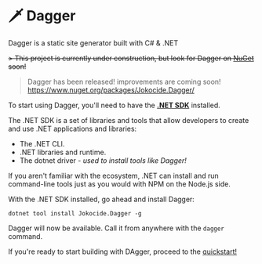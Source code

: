 # 🗡 Dagger

Dagger is a static site generator built with C# & .NET

~~> This project is currently under construction, but look for Dagger on [NuGet](https://www.nuget.org/) soon!~~

> Dagger has been released! improvements are coming soon! https://www.nuget.org/packages/Jokocide.Dagger/

To start using Dagger, you'll need to have the [**.NET SDK**](https://dotnet.microsoft.com/download) installed.

The .NET SDK is a set of libraries and tools that allow developers to create and use .NET applications and libraries:

- The .NET CLI.
- .NET libraries and runtime.
- The dotnet driver - *used to install tools like Dagger!*

If you aren't familiar with the ecosystem, .NET can install and run command-line tools just as you would with NPM on the Node.js side. 

With the .NET SDK installed, go ahead and install Dagger:

`dotnet tool install Jokocide.Dagger -g`

Dagger will now be available. Call it from anywhere with the `dagger` command.

If you're ready to start building with DAgger, proceed to the [quickstart!](https://dagger.jokoci.de)
